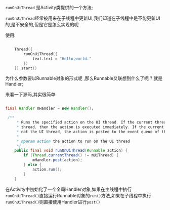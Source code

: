 
`runOnUiThread` 是Activity类提供的一个方法;

`runOnUiThread`经常被用来在子线程中更新UI,我们知道在子线程中是不能更新UI的,是不安全的,但是它是怎么实现的呢 

使用:

```kotlin

    Thread({
        runOnUiThread({
            text.text = "Hello,world."
        })
    }).start()

```
为什么参数要以Runnable对象的形式呢 ,那么Runnable又联想到什么了呢 ? 就是Handler;

来看一下源码,其实很简单:

```java

final Handler mHandler = new Handler();

 /**
     * Runs the specified action on the UI thread. If the current thread is the UI
     * thread, then the action is executed immediately. If the current thread is
     * not the UI thread, the action is posted to the event queue of the UI thread.
     *
     * @param action the action to run on the UI thread
     */
    public final void runOnUiThread(Runnable action) {
        if (Thread.currentThread() != mUiThread) {
            mHandler.post(action);
        } else {
            action.run();
        }
    }

```

在Activity中初始化了一个全局Handler对象,如果在主线程中执行`runOnUiThread()`直接运行Runnable对象的`run()`方法,如果在子线程中执行`runOnUiThread()`则直接使用Handler进行`post()`